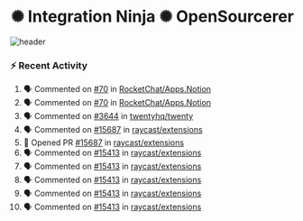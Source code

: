  
<h1 align="center">✺ Integration Ninja ✺ OpenSourcerer</h1>

![header](https://github.com/Nabhag8848/Nabhag8848/assets/65061890/3ecbdaa2-ea2a-4413-a40a-87945f5fb05a)

### :zap: Recent Activity

<!--START_SECTION:activity-->
1. 🗣 Commented on [#70](https://github.com/RocketChat/Apps.Notion/pull/70#issuecomment-2558525102) in [RocketChat/Apps.Notion](https://github.com/RocketChat/Apps.Notion)
2. 🗣 Commented on [#70](https://github.com/RocketChat/Apps.Notion/pull/70#issuecomment-2558521861) in [RocketChat/Apps.Notion](https://github.com/RocketChat/Apps.Notion)
3. 🗣 Commented on [#3644](https://github.com/twentyhq/twenty/issues/3644#issuecomment-2525470917) in [twentyhq/twenty](https://github.com/twentyhq/twenty)
4. 🗣 Commented on [#15687](https://github.com/raycast/extensions/pull/15687#issuecomment-2517443786) in [raycast/extensions](https://github.com/raycast/extensions)
5. 💪 Opened PR [#15687](https://github.com/raycast/extensions/pull/15687) in [raycast/extensions](https://github.com/raycast/extensions)
6. 🗣 Commented on [#15413](https://github.com/raycast/extensions/pull/15413#issuecomment-2508844592) in [raycast/extensions](https://github.com/raycast/extensions)
7. 🗣 Commented on [#15413](https://github.com/raycast/extensions/pull/15413#issuecomment-2508841845) in [raycast/extensions](https://github.com/raycast/extensions)
8. 🗣 Commented on [#15413](https://github.com/raycast/extensions/pull/15413#issuecomment-2508441395) in [raycast/extensions](https://github.com/raycast/extensions)
9. 🗣 Commented on [#15413](https://github.com/raycast/extensions/pull/15413#issuecomment-2508417742) in [raycast/extensions](https://github.com/raycast/extensions)
10. 🗣 Commented on [#15413](https://github.com/raycast/extensions/pull/15413#issuecomment-2495851301) in [raycast/extensions](https://github.com/raycast/extensions)
<!--END_SECTION:activity-->

  



